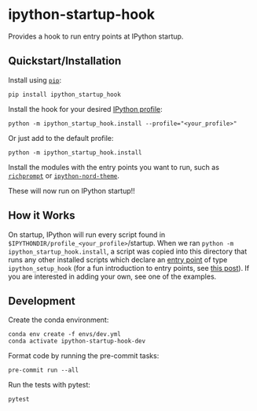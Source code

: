 # ipython-startup-hook

Provides a hook to run entry points at IPython startup.

## Quickstart/Installation

Install using [`pip`](https://pip.pypa.io/en/stable/):

```shell
pip install ipython_startup_hook
```

Install the hook for your desired [IPython profile](https://ipython.readthedocs.io/en/stable/config/intro.html):

```shell
python -m ipython_startup_hook.install --profile="<your_profile>"
```

Or just add to the default profile:

```shell
python -m ipython_startup_hook.install
```

Install the modules with the entry points you want to run, such as [`richprompt`](https://github.com/lewisacidic/richprompt) or [`ipython-nord-theme`](https://github.com/lewisacidic/ipython-nord-theme).

These will now run on IPython startup!!

## How it Works

On startup, IPython will run every script found in `$IPYTHONDIR/profile_<your_profile>`/startup.
When we ran `python -m ipython_startup_hook.install`, a script was copied into this directory that runs any other installed scripts which declare an [entry point](https://packaging.python.org/specifications/entry-points/) of type `ipython_setup_hook` (for a fun introduction to entry points, see [this post](https://amir.rachum.com/blog/2017/07/28/python-entry-points/)).
If you are interested in adding your own, see one of the examples.

## Development

Create the conda environment:

```shell
conda env create -f envs/dev.yml
conda activate ipython-startup-hook-dev
```

Format code by running the pre-commit tasks:

```shell
pre-commit run --all
```

Run the tests with pytest:

```shell
pytest
```
